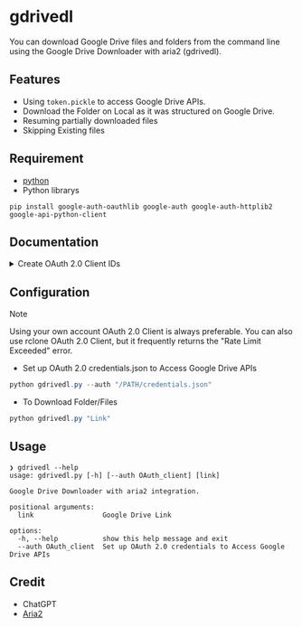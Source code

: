 # gdrivedl

You can download Google Drive files and folders from the command line using the Google Drive Downloader with aria2 (gdrivedl).

## Features

- Using `token.pickle` to access Google Drive APIs.
- Download the Folder on Local as it was structured on Google Drive.
- Resuming partially downloaded files
- Skipping Existing files

## Requirement

- [python](https://www.python.org/)
- Python librarys

```text
pip install google-auth-oauthlib google-auth google-auth-httplib2 google-api-python-client
```

## Documentation

<details>

<summary>Create OAuth 2.0 Client IDs</summary>

### Enable Google Drive API

Before using Google APIs, you need to turn them on in a Google Cloud project. You can turn on one or more APIs in a single Google Cloud project.

In the [Google Cloud console](https://console.cloud.google.com/flows/enableapi?apiid=drive.googleapis.com), enable the Google Drive API. 

#### Getting credentials for a desktop application

To authenticate as an end user and access user data in your app, you need to create one or more OAuth 2.0 Client IDs. A client ID is used to identify a single app to Google's OAuth servers. If your app runs on multiple platforms, you must create a separate client ID for each platform.

1. In the Google Cloud console, go to Menu ≡ > APIs & Services > [Credentials](https://console.cloud.google.com/apis/credentials).
2. Click Create Credentials > OAuth client ID.
3. Click Application type > Desktop app.
4. In the Name field, type a name for the credential. This name is only shown in the Google Cloud console.
5. Click Create. The OAuth client created screen appears, showing your new Client ID and Client secret.
6. Click OK. and Use the download button to download your credentials.

#### Detailed Guides

- [Google Workspace](https://developers.google.com/workspace/guides/get-started)
- [glotlabs](https://github.com/glotlabs/gdrive/blob/main/docs/create_google_api_credentials.md)
- [rclone](https://rclone.org/drive/#making-your-own-client-id)

</details>

## Configuration

> [!NOTE]
> Using your own account OAuth 2.0 Client is always preferable. You can also use rclone OAuth 2.0 Client, but it frequently returns the "Rate Limit Exceeded" error.

- Set up OAuth 2.0 credentials.json to Access Google Drive APIs

```powershell
python gdrivedl.py --auth "/PATH/credentials.json"
```

- To Download Folder/Files

```powershell
python gdrivedl.py "Link"
```

## Usage

```text
❯ gdrivedl --help
usage: gdrivedl.py [-h] [--auth OAuth_client] [link]

Google Drive Downloader with aria2 integration.

positional arguments:
  link                 Google Drive Link

options:
  -h, --help           show this help message and exit
  --auth OAuth_client  Set up OAuth 2.0 credentials to Access Google Drive APIs
```

## Credit

- ChatGPT
- [Aria2](https://aria2.github.io/)
